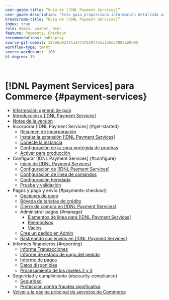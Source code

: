 ```yaml
---
user-guide-title: “Guía de [!DNL Payment Services]”
user-guide-description: "Esta guía proporciona información detallada acerca de cómo instalar y configurar [!DNL Payment Services] para tu tienda [!DNL Adobe Commerce] o [!DNL Magento Open Source] store."
breadcrumb-title: “Guía de [!DNL Payment Services]”
index: true
role: Admin, Leader, User
feature: Payments, Checkout
recommendations: noDisplay
source-git-commit: 153e6a82134a34737529f4e1a135eb7803b20e05
workflow-type: tm+mt
source-wordcount: '108'
ht-degree: 3%

---
```



# [!DNL Payment Services] para Commerce {#payment-services}

- [Información general de guía](guide-overview.md)
- [Introducción a  [!DNL Payment Services]](overview.md)
- [Notas de la versión](release-notes.md)
- Incorporar [!DNL Payment Services] {#get-started}
   - [Resumen de incorporación](onboard.md)
   - [Instalar la extensión  [!DNL Payment Services] ](install.md)
   - [Conecte la instancia](connect.md)
   - [Configuración de la zona protegida de pruebas](sandbox.md)
   - [Activar para producción](production.md)
- Configurar [!DNL Payment Services] {#configure}
   - [Inicio de [!DNL Payment Services]](payments-home.md)
   - [Configuración de [!DNL Payment Services]](settings.md)
   - [Configuración de línea de comandos](configure-cli.md)
   - [Configuración heredada](configure-admin.md)
   - [Prueba y validación](test-validate.md)
- Pagos y pago y envío {#payments-checkout}
   - [Opciones de pago](payments-options.md)
   - [Bóveda de tarjetas de crédito](vaulting.md)
   - [Cierre de compra en  [!DNL Payment Services]](checkout.md)
   - Administrar pagos {#manage}
      - [Elementos de línea para  [!DNL Payment Services]](line-items.md)
      - [Reembolsos](refunds.md)
      - [Vacíos](voids.md)
   - [Cree un pedido en Admin](create-order.md)
   - [Rastreando sus envíos en  [!DNL Payment Services]](track-shipment.md)
- Informes financieros {#reporting}
   - [Informe Transacciones](transactions.md)
   - [Informe de estado de pago del pedido](order-payment-status.md)
   - [Informe de pagos](payouts.md)
   - [Datos disponibles](data.md)
   - [Procesamiento de los niveles 2 y 3](levels-card-payment-transactions.md)
- Seguridad y cumplimiento {#security-compliance}
   - [Seguridad](security.md)
   - [Protección contra fraudes significativa](fraud-protection.md)
- [Volver a la página principal de servicios de Commerce](https://experienceleague.adobe.com/docs/commerce-merchant-services/user-guides/home.html)
